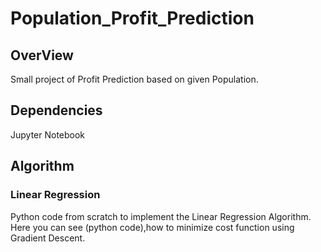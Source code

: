 # Population_Profit_Prediction
## OverView
Small project of Profit Prediction based on given Population.
## Dependencies
Jupyter Notebook
## Algorithm
### Linear Regression
Python code from scratch to implement the Linear Regression Algorithm.
Here you can see (python code),how to minimize cost function using Gradient Descent. 
